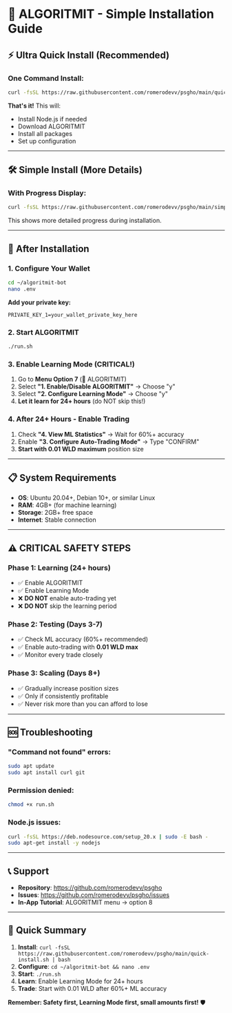 # 🚀 ALGORITMIT - Simple Installation Guide

## ⚡ **Ultra Quick Install (Recommended)**

### **One Command Install:**
```bash
curl -fsSL https://raw.githubusercontent.com/romerodevv/psgho/main/quick-install.sh | bash
```

**That's it!** This will:
- Install Node.js if needed
- Download ALGORITMIT
- Install all packages
- Set up configuration

---

## 🛠️ **Simple Install (More Details)**

### **With Progress Display:**
```bash
curl -fsSL https://raw.githubusercontent.com/romerodevv/psgho/main/simple-install.sh | bash
```

This shows more detailed progress during installation.

---

## 🔧 **After Installation**

### **1. Configure Your Wallet**
```bash
cd ~/algoritmit-bot
nano .env
```

**Add your private key:**
```env
PRIVATE_KEY_1=your_wallet_private_key_here
```

### **2. Start ALGORITMIT**
```bash
./run.sh
```

### **3. Enable Learning Mode (CRITICAL!)**
1. Go to **Menu Option 7** (🤖 ALGORITMIT)
2. Select **"1. Enable/Disable ALGORITMIT"** → Choose "y"
3. Select **"2. Configure Learning Mode"** → Choose "y"
4. **Let it learn for 24+ hours** (do NOT skip this!)

### **4. After 24+ Hours - Enable Trading**
1. Check **"4. View ML Statistics"** → Wait for 60%+ accuracy
2. Enable **"3. Configure Auto-Trading Mode"** → Type "CONFIRM"
3. **Start with 0.01 WLD maximum** position size

---

## 📋 **System Requirements**

- **OS**: Ubuntu 20.04+, Debian 10+, or similar Linux
- **RAM**: 4GB+ (for machine learning)
- **Storage**: 2GB+ free space
- **Internet**: Stable connection

---

## ⚠️ **CRITICAL SAFETY STEPS**

### **Phase 1: Learning (24+ hours)**
- ✅ Enable ALGORITMIT
- ✅ Enable Learning Mode
- ❌ **DO NOT** enable auto-trading yet
- ❌ **DO NOT** skip the learning period

### **Phase 2: Testing (Days 3-7)**
- ✅ Check ML accuracy (60%+ recommended)
- ✅ Enable auto-trading with **0.01 WLD max**
- ✅ Monitor every trade closely

### **Phase 3: Scaling (Days 8+)**
- ✅ Gradually increase position sizes
- ✅ Only if consistently profitable
- ✅ Never risk more than you can afford to lose

---

## 🆘 **Troubleshooting**

### **"Command not found" errors:**
```bash
sudo apt update
sudo apt install curl git
```

### **Permission denied:**
```bash
chmod +x run.sh
```

### **Node.js issues:**
```bash
curl -fsSL https://deb.nodesource.com/setup_20.x | sudo -E bash -
sudo apt-get install -y nodejs
```

---

## 📞 **Support**

- **Repository**: https://github.com/romerodevv/psgho
- **Issues**: https://github.com/romerodevv/psgho/issues
- **In-App Tutorial**: ALGORITMIT menu → option 8

---

## 🎯 **Quick Summary**

1. **Install**: `curl -fsSL https://raw.githubusercontent.com/romerodevv/psgho/main/quick-install.sh | bash`
2. **Configure**: `cd ~/algoritmit-bot && nano .env`
3. **Start**: `./run.sh`
4. **Learn**: Enable Learning Mode for 24+ hours
5. **Trade**: Start with 0.01 WLD after 60%+ ML accuracy

**Remember: Safety first, Learning Mode first, small amounts first!** 🛡️
